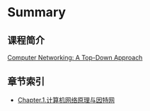 # Summary

## 课程简介

[Computer Networking: A Top-Down Approach](README.md)

## 章节索引

* [Chapter.1.计算机网络原理与因特网](./chapter.1/01.Computer.Networks.and.the.Internet.md)
